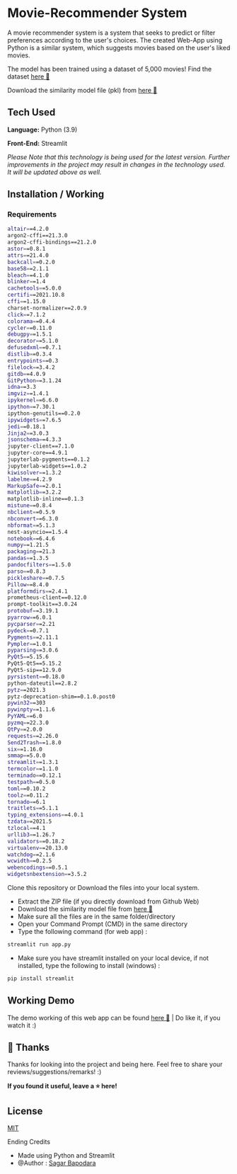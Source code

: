 # Movie-Recommender System

A movie recommender system is a system that seeks to predict or filter preferences according to the user's choices. The created Web-App using Python is a similar system, which suggests movies based on the user's liked movies.

The model has been trained using a dataset of 5,000 movies! Find the dataset [here 🔗](https://www.kaggle.com/tmdb/tmdb-movie-metadata)

Download the similarity model file (pkl) from [here 🔗](https://drive.google.com/file/d/1aF6TthiM_ZpVjcWAnbXg7OJAl0oAkXs1/view?usp=sharing)

## Tech Used 

**Language:** Python (3.9)

**Front-End:** Streamlit

_Please Note that this technology is being used for the latest version. Further improvements in the project may result in changes in the technology used. It will be updated above as well._ 

## Installation / Working

### Requirements

```bash
altair==4.2.0
argon2-cffi==21.3.0
argon2-cffi-bindings==21.2.0
astor==0.8.1
attrs==21.4.0
backcall==0.2.0
base58==2.1.1
bleach==4.1.0
blinker==1.4
cachetools==5.0.0
certifi==2021.10.8
cffi==1.15.0
charset-normalizer==2.0.9
click==7.1.2
colorama==0.4.4
cycler==0.11.0
debugpy==1.5.1
decorator==5.1.0
defusedxml==0.7.1
distlib==0.3.4
entrypoints==0.3
filelock==3.4.2
gitdb==4.0.9
GitPython==3.1.24
idna==3.3
imgviz==1.4.1
ipykernel==6.6.0
ipython==7.30.1
ipython-genutils==0.2.0
ipywidgets==7.6.5
jedi==0.18.1
Jinja2==3.0.3
jsonschema==4.3.3
jupyter-client==7.1.0
jupyter-core==4.9.1
jupyterlab-pygments==0.1.2
jupyterlab-widgets==1.0.2
kiwisolver==1.3.2
labelme==4.2.9
MarkupSafe==2.0.1
matplotlib==3.2.2
matplotlib-inline==0.1.3
mistune==0.8.4
nbclient==0.5.9
nbconvert==6.3.0
nbformat==5.1.3
nest-asyncio==1.5.4
notebook==6.4.6
numpy==1.21.5
packaging==21.3
pandas==1.3.5
pandocfilters==1.5.0
parso==0.8.3
pickleshare==0.7.5
Pillow==8.4.0
platformdirs==2.4.1
prometheus-client==0.12.0
prompt-toolkit==3.0.24
protobuf==3.19.1
pyarrow==6.0.1
pycparser==2.21
pydeck==0.7.1
Pygments==2.11.1
Pympler==1.0.1
pyparsing==3.0.6
PyQt5==5.15.6
PyQt5-Qt5==5.15.2
PyQt5-sip==12.9.0
pyrsistent==0.18.0
python-dateutil==2.8.2
pytz==2021.3
pytz-deprecation-shim==0.1.0.post0
pywin32==303
pywinpty==1.1.6
PyYAML==6.0
pyzmq==22.3.0
QtPy==2.0.0
requests==2.26.0
Send2Trash==1.8.0
six==1.16.0
smmap==5.0.0
streamlit==1.3.1
termcolor==1.1.0
terminado==0.12.1
testpath==0.5.0
toml==0.10.2
toolz==0.11.2
tornado==6.1
traitlets==5.1.1
typing_extensions==4.0.1
tzdata==2021.5
tzlocal==4.1
urllib3==1.26.7
validators==0.18.2
virtualenv==20.13.0
watchdog==2.1.6
wcwidth==0.2.5
webencodings==0.5.1
widgetsnbextension==3.5.2
```

Clone this repository or Download the files into your local system. 

- Extract the ZIP file (if you directly download from Github Web)
- Download the similarity model file from [here 🔗](https://drive.google.com/file/d/1aF6TthiM_ZpVjcWAnbXg7OJAl0oAkXs1/view?usp=sharing)
- Make sure all the files are in the same folder/directory
- Open your Command Prompt (CMD) in the same directory 
- Type the following command (for web app) : 

```bash
streamlit run app.py
```

- Make sure you have streamlit installed on your local device, if not installed, type the following to install (windows) : 

```bash
pip install streamlit 
```

## Working Demo 

The demo working of this web app can be found [here 🔗](https://youtu.be/z4QQQ2U3NxU) | Do like it, if you watch it :) 

## 🚀 Thanks

Thanks for looking into the project and being here. Feel free to share your reviews/suggestions/remarks! :) 

**If you found it useful, leave a ⭐ here!**

## License

[MIT](https://choosealicense.com/licenses/mit/)

Ending Credits 
- Made using Python and Streamlit
- @Author : [Sagar Bapodara](https://www.linkedin.com/in/sagar-bapodara/)
